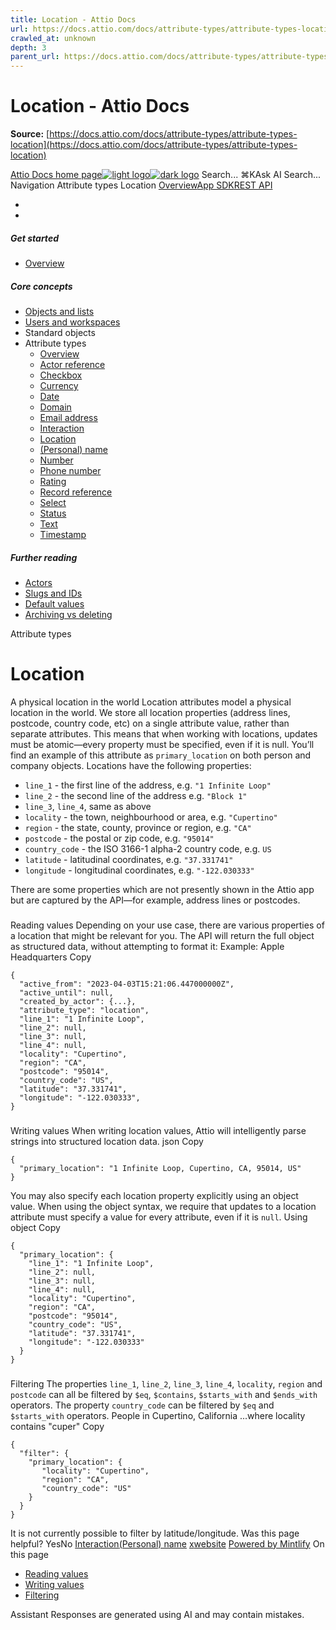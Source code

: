 ```yaml
---
title: Location - Attio Docs
url: https://docs.attio.com/docs/attribute-types/attribute-types-location
crawled_at: unknown
depth: 3
parent_url: https://docs.attio.com/docs/attribute-types/attribute-types-timestamp
---
```


# Location - Attio Docs

**Source:** [https://docs.attio.com/docs/attribute-types/attribute-types-location](https://docs.attio.com/docs/attribute-types/attribute-types-location)

[Attio Docs home page![light logo](https://mintlify.s3.us-west-1.amazonaws.com/attio/logo/light.svg)![dark logo](https://mintlify.s3.us-west-1.amazonaws.com/attio/logo/dark.svg)](https://docs.attio.com/)
Search...
⌘KAsk AI
Search...
Navigation
Attribute types
Location
[Overview](https://docs.attio.com/docs/overview)[App SDK](https://docs.attio.com/sdk/introduction)[REST API](https://docs.attio.com/rest-api/overview)
* [](https://build.attio.com/)
* [](https://attio.com/help)
##### Get started
  * [Overview](https://docs.attio.com/docs/overview)


##### Core concepts
  * [Objects and lists](https://docs.attio.com/docs/objects-and-lists)
  * [Users and workspaces](https://docs.attio.com/docs/users-and-workspaces)
  * Standard objects
  * Attribute types
    * [Overview](https://docs.attio.com/docs/attribute-types/attribute-types)
    * [Actor reference](https://docs.attio.com/docs/attribute-types/attribute-types-actor-reference)
    * [Checkbox](https://docs.attio.com/docs/attribute-types/attribute-types-checkbox)
    * [Currency](https://docs.attio.com/docs/attribute-types/attribute-types-currency)
    * [Date](https://docs.attio.com/docs/attribute-types/attribute-types-date)
    * [Domain](https://docs.attio.com/docs/attribute-types/attribute-types-domain)
    * [Email address](https://docs.attio.com/docs/attribute-types/attribute-types-email-address)
    * [Interaction](https://docs.attio.com/docs/attribute-types/attribute-types-interaction)
    * [Location](https://docs.attio.com/docs/attribute-types/attribute-types-location)
    * [(Personal) name](https://docs.attio.com/docs/attribute-types/attribute-types-personal-name)
    * [Number](https://docs.attio.com/docs/attribute-types/attribute-types-number)
    * [Phone number](https://docs.attio.com/docs/attribute-types/attribute-types-phone-number)
    * [Rating](https://docs.attio.com/docs/attribute-types/attribute-types-rating)
    * [Record reference](https://docs.attio.com/docs/attribute-types/attribute-types-record-reference)
    * [Select](https://docs.attio.com/docs/attribute-types/attribute-types-select)
    * [Status](https://docs.attio.com/docs/attribute-types/attribute-types-status)
    * [Text](https://docs.attio.com/docs/attribute-types/attribute-types-text)
    * [Timestamp](https://docs.attio.com/docs/attribute-types/attribute-types-timestamp)


##### Further reading
  * [Actors](https://docs.attio.com/docs/actors)
  * [Slugs and IDs](https://docs.attio.com/docs/slugs-and-ids)
  * [Default values](https://docs.attio.com/docs/default-values)
  * [Archiving vs deleting](https://docs.attio.com/docs/archiving-vs-deleting)


Attribute types
# Location
A physical location in the world
Location attributes model a physical location in the world. We store all location properties (address lines, postcode, country code, etc) on a single attribute value, rather than separate attributes. This means that when working with locations, updates must be atomic—every property must be specified, even if it is null.
You’ll find an example of this attribute as `primary_location` on both person and company objects.
Locations have the following properties:
  * `line_1` - the first line of the address, e.g. `"1 Infinite Loop"`
  * `line_2` - the second line of the address e.g. `"Block 1"`
  * `line_3`, `line_4`, same as above
  * `locality` - the town, neighbourhood or area, e.g. `"Cupertino"`
  * `region` - the state, county, province or region, e.g. `"CA"`
  * `postcode` - the postal or zip code, e.g. `"95014"`
  * `country_code` - the ISO 3166-1 alpha-2 country code, e.g. `US`
  * `latitude` - latitudinal coordinates, e.g. `"37.331741"`
  * `longitude` - longitudinal coordinates, e.g. `"-122.030333"`


There are some properties which are not presently shown in the Attio app but are captured by the API—for example, address lines or postcodes.
### 
[​](https://docs.attio.com/docs/attribute-types/attribute-types-location#reading-values)
Reading values
Depending on your use case, there are various properties of a location that might be relevant for you. The API will return the full object as structured data, without attempting to format it:
Example: Apple Headquarters
Copy
```
{
  "active_from": "2023-04-03T15:21:06.447000000Z",
  "active_until": null,
  "created_by_actor": {...},
  "attribute_type": "location",
  "line_1": "1 Infinite Loop",
  "line_2": null,
  "line_3": null,
  "line_4": null,
  "locality": "Cupertino",
  "region": "CA",
  "postcode": "95014",
  "country_code": "US",
  "latitude": "37.331741",
  "longitude": "-122.030333",
}
```

### 
[​](https://docs.attio.com/docs/attribute-types/attribute-types-location#writing-values)
Writing values
When writing location values, Attio will intelligently parse strings into structured location data.
json
Copy
```
{
  "primary_location": "1 Infinite Loop, Cupertino, CA, 95014, US"
}
```

You may also specify each location property explicitly using an object value. When using the object syntax, we require that updates to a location attribute must specify a value for every attribute, even if it is `null`.
Using object
Copy
```
{
  "primary_location": {
    "line_1": "1 Infinite Loop",
    "line_2": null,
    "line_3": null,
    "line_4": null,
    "locality": "Cupertino",
    "region": "CA",
    "postcode": "95014",
    "country_code": "US",
    "latitude": "37.331741",
    "longitude": "-122.030333"
  }
}
```

### 
[​](https://docs.attio.com/docs/attribute-types/attribute-types-location#filtering)
Filtering
The properties `line_1`, `line_2`, `line_3`, `line_4`, `locality`, `region` and `postcode` can all be filtered by `$eq`, `$contains`, `$starts_with` and `$ends_with` operators.
The property `country_code` can be filtered by `$eq` and `$starts_with` operators.
People in Cupertino, California
...where locality contains "cuper"
Copy
```
{
  "filter": {
    "primary_location": {
       "locality": "Cupertino",
       "region": "CA",
       "country_code": "US"
    }
  }
}
```

It is not currently possible to filter by latitude/longitude.
Was this page helpful?
YesNo
[Interaction](https://docs.attio.com/docs/attribute-types/attribute-types-interaction)[(Personal) name](https://docs.attio.com/docs/attribute-types/attribute-types-personal-name)
[x](https://x.com/Attio)[website](https://attio.com)
[Powered by Mintlify](https://mintlify.com/preview-request?utm_campaign=poweredBy&utm_medium=referral&utm_source=docs.attio.com)
On this page
  * [Reading values](https://docs.attio.com/docs/attribute-types/attribute-types-location#reading-values)
  * [Writing values](https://docs.attio.com/docs/attribute-types/attribute-types-location#writing-values)
  * [Filtering](https://docs.attio.com/docs/attribute-types/attribute-types-location#filtering)


Assistant
Responses are generated using AI and may contain mistakes.
